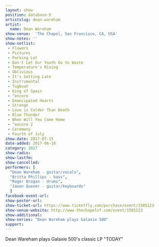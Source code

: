 ```yaml
---
layout: show
position: database-5
artistslug: dean-wareham
artist:
  name: Dean Wareham
show-venue:  'The Chapel, San Francisco, CA, USA'
show-notes: ''
show-setlist: 
 - Flowers
 - Pictures
 - Parking Lot
 - Don't Let Our Youth Go to Waste
 - Temperature's Rising
 - Oblivious
 - It's Getting Late
 - Instrumental
 - Tugboat
 - King of Spain
 - ^encore
 - Emancipated Hearts
 - Strange
 - Love is Colder Than Death
 - Blue Thunder
 - When Will You Come Home
 - ^encore 2
 - Ceremony
 - Fourth of July
show-date: 2017-07-15
date-added: 2017-06-10
category: 2017
show-radio: 
show-lastfm: 
show-cancelled: 
performers: [
  "Dean Wareham - guitar/vocals",
  "Britta Phillips - bass",
  "Roger Brogan - drums",
  "Jason Quever - guitar/keyboards"
  ]
facebook-event-url: 
show-poster-url: 
show-ticket-url: https://www.ticketfly.com/purchase/event/1505123
show-venue-website: http://www.thechapelsf.com/event/1505123
show-additional: 
show-series: "Dean Wareham plays Galaxie 500"
support:
---
```

Dean Wareham plays Galaxie 500's classic LP "TODAY"
